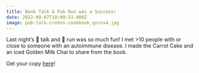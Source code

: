 ```yaml
---
title: Book Talk & Pub Run was a Success!
date: 2022-09-07T10:09:53.000Z
image: pub-talk-crohns-cookbook_qnrox4.jpg
---
```

Last night’s 📖 talk and 🍺 run was so much fun! I met >10 people with or close to someone with an autoimmune disease. I made the Carrot Cake and an iced Golden Milk Chai to share from the book. 

Get your copy [here](amzn.to/38MTqdp)! 